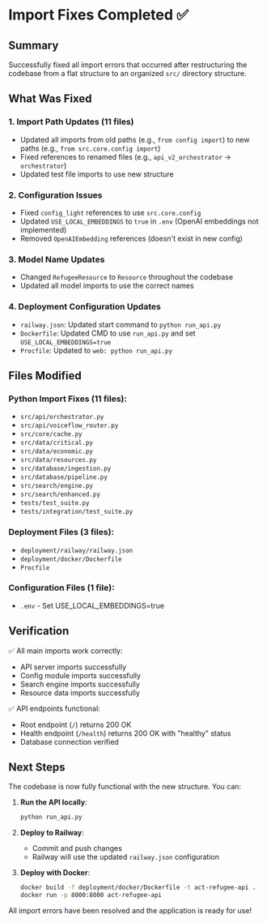 # Import Fixes Completed ✅

## Summary
Successfully fixed all import errors that occurred after restructuring the codebase from a flat structure to an organized `src/` directory structure.

## What Was Fixed

### 1. Import Path Updates (11 files)
- Updated all imports from old paths (e.g., `from config import`) to new paths (e.g., `from src.core.config import`)
- Fixed references to renamed files (e.g., `api_v2_orchestrator` → `orchestrator`)
- Updated test file imports to use new structure

### 2. Configuration Issues
- Fixed `config_light` references to use `src.core.config`
- Updated `USE_LOCAL_EMBEDDINGS` to `true` in `.env` (OpenAI embeddings not implemented)
- Removed `OpenAIEmbedding` references (doesn't exist in new config)

### 3. Model Name Updates  
- Changed `RefugeeResource` to `Resource` throughout the codebase
- Updated all model imports to use the correct names

### 4. Deployment Configuration Updates
- `railway.json`: Updated start command to `python run_api.py`
- `Dockerfile`: Updated CMD to use `run_api.py` and set `USE_LOCAL_EMBEDDINGS=true`
- `Procfile`: Updated to `web: python run_api.py`

## Files Modified

### Python Import Fixes (11 files):
- `src/api/orchestrator.py`
- `src/api/voiceflow_router.py`
- `src/core/cache.py`
- `src/data/critical.py`
- `src/data/economic.py`
- `src/data/resources.py`
- `src/database/ingestion.py`
- `src/database/pipeline.py`
- `src/search/engine.py`
- `src/search/enhanced.py`
- `tests/test_suite.py`
- `tests/integration/test_suite.py`

### Deployment Files (3 files):
- `deployment/railway/railway.json`
- `deployment/docker/Dockerfile`
- `Procfile`

### Configuration Files (1 file):
- `.env` - Set USE_LOCAL_EMBEDDINGS=true

## Verification

✅ All main imports work correctly:
- API server imports successfully
- Config module imports successfully
- Search engine imports successfully
- Resource data imports successfully

✅ API endpoints functional:
- Root endpoint (`/`) returns 200 OK
- Health endpoint (`/health`) returns 200 OK with "healthy" status
- Database connection verified

## Next Steps

The codebase is now fully functional with the new structure. You can:

1. **Run the API locally**:
   ```bash
   python run_api.py
   ```

2. **Deploy to Railway**:
   - Commit and push changes
   - Railway will use the updated `railway.json` configuration

3. **Deploy with Docker**:
   ```bash
   docker build -f deployment/docker/Dockerfile -t act-refugee-api .
   docker run -p 8000:8000 act-refugee-api
   ```

All import errors have been resolved and the application is ready for use!